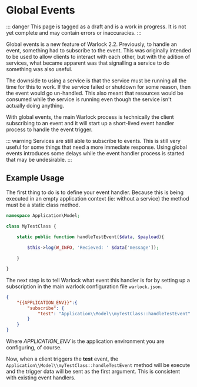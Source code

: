 # Global Events

::: danger
This page is tagged as a draft and is a work in progress.  It is not yet complete and may contain errors or inaccuracies.
:::

Global events is a new feature of Warlock 2.2.  Previously, to handle an event, something had to subscribe to the event.  This was
originally intended to be used to allow clients to interact with each other, but with the adition of services, what became apparent
was that signalling a service to do something was also useful.

The downside to using a service is that the service must be running all the time for this to work.  If the service failed or shutdown
for some reason, then the event would go un-handled.  This also meant that resources would be consumed while the service is running 
even though the service isn't actually doing anything. 

With global events, the main Warlock process is technically the client subscribing to an event and it will start up a short-lived
event handler process to handle the event trigger.

::: warning
Services are still able to subscribe to events.  This is still very useful for some things that need a more immediate response.  Using global events introduces some delays while the event handler process is started that may be undesirable.
:::

## Example Usage

The first thing to do is to define your event handler.  Because this is being executed in an empty application context (ie: without a
service) the method must be a static class method.

```php
namespace Application\Model;

class MyTestClass {

    static public function handleTestEvent($data, $payload){
    
        $this->log(W_INFO, 'Recieved: ' $data['message']);

    }

}
```

The next step is to tell Warlock what event this handler is for by setting up a subscription in the main warlock configuration file `warlock.json`.

```json
{
    "{{APPLICATION_ENV}}":{
        "subscribe": {
            "test": "Application\\Model\\myTestClass::handleTestEvent"
        }
    }
}
```

Where *APPLICATION_ENV* is the application environment you are configuring, of course.

Now, when a client triggers the **test** event, the `Application\\Model\\myTestClass::handleTestEvent` method will be execute and the
trigger data will be sent as the first argument.  This is consistent with existing event handlers.
